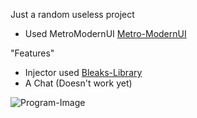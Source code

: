 Just a random useless project

* Used MetroModernUI [Metro-ModernUI](https://www.nuget.org/packages/MetroModernUI)


"Features"
* Injector used [Bleaks-Library](https://github.com/Akaion/Bleak)
* A Chat (Doesn't work yet)

![Program-Image](https://i.imgur.com/ELMpuh4.png)
